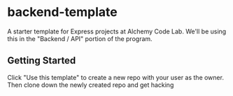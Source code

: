 # backend-template

A starter template for Express projects at Alchemy Code Lab. We'll be using this in the "Backend / API" portion of the program.

## Getting Started

Click "Use this template" to create a new repo with your user as the owner. Then clone down the newly created repo and get hacking
